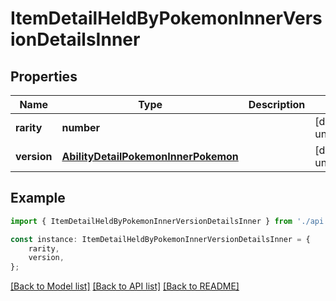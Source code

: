 # ItemDetailHeldByPokemonInnerVersionDetailsInner


## Properties

Name | Type | Description | Notes
------------ | ------------- | ------------- | -------------
**rarity** | **number** |  | [default to undefined]
**version** | [**AbilityDetailPokemonInnerPokemon**](AbilityDetailPokemonInnerPokemon.md) |  | [default to undefined]

## Example

```typescript
import { ItemDetailHeldByPokemonInnerVersionDetailsInner } from './api';

const instance: ItemDetailHeldByPokemonInnerVersionDetailsInner = {
    rarity,
    version,
};
```

[[Back to Model list]](../README.md#documentation-for-models) [[Back to API list]](../README.md#documentation-for-api-endpoints) [[Back to README]](../README.md)
